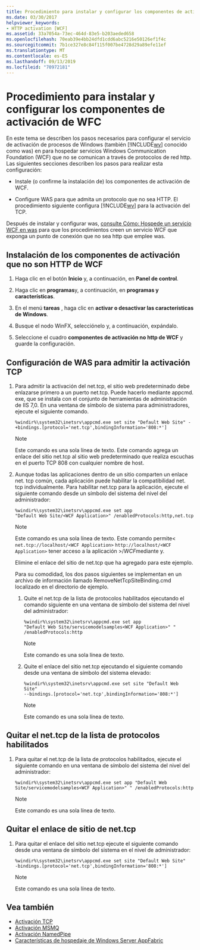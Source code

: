 ```yaml
---
title: Procedimiento para instalar y configurar los componentes de activación de WFC
ms.date: 03/30/2017
helpviewer_keywords:
- HTTP activation [WCF]
ms.assetid: 33a7054a-73ec-464d-83e5-b203aeded658
ms.openlocfilehash: 70eab39e4bb24dfd1cdd6abc5216e50126ef1f4c
ms.sourcegitcommit: 7b1ce327e8c84f115f007be4728d29a89efe11ef
ms.translationtype: MT
ms.contentlocale: es-ES
ms.lasthandoff: 09/13/2019
ms.locfileid: "70972181"
---
```

# <a name="how-to-install-and-configure-wcf-activation-components"></a>Procedimiento para instalar y configurar los componentes de activación de WFC

En este tema se describen los pasos necesarios para configurar el servicio de activación de procesos de Windows (también [!INCLUDE[wv](../../../../includes/wv-md.md)] conocido como was) en para hospedar servicios Windows Communication Foundation (WCF) que no se comunican a través de protocolos de red http. Las siguientes secciones describen los pasos para realizar esta configuración:

- Instale (o confirme la instalación de) los componentes de activación de WCF.

- Configure WAS para que admita un protocolo que no sea HTTP. El procedimiento siguiente configura [!INCLUDE[wv](../../../../includes/wv-md.md)] para la activación del TCP.

Después de instalar y configurar was, [consulte Cómo: Hospede un servicio WCF en was](../../../../docs/framework/wcf/feature-details/how-to-host-a-wcf-service-in-was.md) para que los procedimientos creen un servicio WCF que exponga un punto de conexión que no sea http que emplee was.

## <a name="to-install-the-wcf-non-http-activation-components"></a>Instalación de los componentes de activación que no son HTTP de WCF

1. Haga clic en el botón **Inicio** y, a continuación, en **Panel de control**.

2. Haga clic en **programas**y, a continuación, en **programas y características**.

3. En el menú **tareas** , haga clic en **activar o desactivar las características de Windows**.

4. Busque el nodo WinFX, selecciónelo y, a continuación, expándalo.

5. Seleccione el cuadro **componentes de activación no http de WCF** y guarde la configuración.

## <a name="to-configure-the-was-to-support-tcp-activation"></a>Configuración de WAS para admitir la activación TCP

1. Para admitir la activación del net.tcp, el sitio web predeterminado debe enlazarse primero a un puerto net.tcp. Puede hacerlo mediante appcmd. exe, que se instala con el conjunto de herramientas de administración de IIS 7,0. En una ventana de símbolo de sistema para administradores, ejecute el siguiente comando.

    ```console
    %windir%\system32\inetsrv\appcmd.exe set site "Default Web Site" -+bindings.[protocol='net.tcp',bindingInformation='808:*']
    ```

    > [!NOTE]
    > Este comando es una sola línea de texto. Este comando agrega un enlace del sitio net.tcp al sitio web predeterminado que realiza escuchas en el puerto TCP 808 con cualquier nombre de host.

2. Aunque todas las aplicaciones dentro de un sitio comparten un enlace net. tcp común, cada aplicación puede habilitar la compatibilidad net. tcp individualmente. Para habilitar net.tcp para la aplicación, ejecute el siguiente comando desde un símbolo del sistema del nivel del administrador:

    ```console
    %windir%\system32\inetsrv\appcmd.exe set app
    "Default Web Site/<WCF Application>" /enabledProtocols:http,net.tcp
    ```

    > [!NOTE]
    > Este comando es una sola línea de texto. Este comando permite\< `net.tcp://localhost/<WCF Application>` `http://localhost/<WCF Application>` tener acceso a la aplicación >/*WCF*mediante y.

     Elimine el enlace del sitio de net.tcp que ha agregado para este ejemplo.

     Para su comodidad, los dos pasos siguientes se implementan en un archivo de información llamado RemoveNetTcpSiteBinding.cmd localizado en el directorio de ejemplo.

    1. Quite el net.tcp de la lista de protocolos habilitados ejecutando el comando siguiente en una ventana de símbolo del sistema del nivel del administrador:

        ```console
        %windir%\system32\inetsrv\appcmd.exe set app
        "Default Web Site/servicemodelsamples<WCF Application>" " /enabledProtocols:http
        ```

        > [!NOTE]
        > Este comando es una sola línea de texto.

    2. Quite el enlace del sitio net.tcp ejecutando el siguiente comando desde una ventana de símbolo del sistema elevado:

        ```console
        %windir%\system32\inetsrv\appcmd.exe set site "Default Web Site"
        --bindings.[protocol='net.tcp',bindingInformation='808:*']
        ```

        > [!NOTE]
        > Este comando es una sola línea de texto.

## <a name="to-remove-nettcp-from-the-list-of-enabled-protocols"></a>Quitar el net.tcp de la lista de protocolos habilitados

1. Para quitar el net.tcp de la lista de protocolos habilitados, ejecute el siguiente comando en una ventana de símbolo del sistema del nivel del administrador:

    ```console
    %windir%\system32\inetsrv\appcmd.exe set app "Default Web Site/servicemodelsamples<WCF Application>" " /enabledProtocols:http
    ```

    > [!NOTE]
    > Este comando es una sola línea de texto.

## <a name="to-remove-the-nettcp-site-binding"></a>Quitar el enlace de sitio de net.tcp

1. Para quitar el enlace del sitio net.tcp ejecute el siguiente comando desde una ventana de símbolo del sistema en el nivel de administrador:

    ```console
    %windir%\system32\inetsrv\appcmd.exe set site "Default Web Site"
    -bindings.[protocol='net.tcp',bindingInformation='808:*']
    ```

    > [!NOTE]
    > Este comando es una sola línea de texto.

## <a name="see-also"></a>Vea también

- [Activación TCP](../../../../docs/framework/wcf/samples/tcp-activation.md)
- [Activación MSMQ](../../../../docs/framework/wcf/samples/msmq-activation.md)
- [Activación NamedPipe](../../../../docs/framework/wcf/samples/namedpipe-activation.md)
- [Características de hospedaje de Windows Server AppFabric](https://go.microsoft.com/fwlink/?LinkId=201276)
